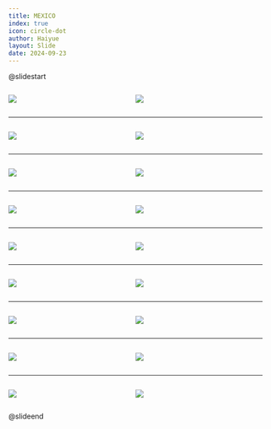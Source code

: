 ```yaml
---
title: MEXICO
index: true
icon: circle-dot
author: Haiyue
layout: Slide
date: 2024-09-23
---
```

 
@slidestart

<div style="display:flex">
<div style="flex:1">

![](https://raw.githubusercontent.com/yclord/reading/refs/heads/master/english/Level-T/MEXICO/001.webp)
</div>
<div style="flex:1">

![](https://raw.githubusercontent.com/yclord/reading/refs/heads/master/english/Level-T/MEXICO/002.webp)
</div>
</div>

---

<div style="display:flex">
<div style="flex:1">

![](https://raw.githubusercontent.com/yclord/reading/refs/heads/master/english/Level-T/MEXICO/003.webp)
</div>
<div style="flex:1">

![](https://raw.githubusercontent.com/yclord/reading/refs/heads/master/english/Level-T/MEXICO/004.webp)
</div>
</div>

---

<div style="display:flex">
<div style="flex:1">

![](https://raw.githubusercontent.com/yclord/reading/refs/heads/master/english/Level-T/MEXICO/005.webp)
</div>
<div style="flex:1">

![](https://raw.githubusercontent.com/yclord/reading/refs/heads/master/english/Level-T/MEXICO/006.webp)
</div>
</div>

---

<div style="display:flex">
<div style="flex:1">

![](https://raw.githubusercontent.com/yclord/reading/refs/heads/master/english/Level-T/MEXICO/007.webp)
</div>
<div style="flex:1">

![](https://raw.githubusercontent.com/yclord/reading/refs/heads/master/english/Level-T/MEXICO/008.webp)
</div>
</div>

---

<div style="display:flex">
<div style="flex:1">

![](https://raw.githubusercontent.com/yclord/reading/refs/heads/master/english/Level-T/MEXICO/009.webp)
</div>
<div style="flex:1">

![](https://raw.githubusercontent.com/yclord/reading/refs/heads/master/english/Level-T/MEXICO/010.webp)
</div>
</div>

---

<div style="display:flex">
<div style="flex:1">

![](https://raw.githubusercontent.com/yclord/reading/refs/heads/master/english/Level-T/MEXICO/011.webp)
</div>
<div style="flex:1">

![](https://raw.githubusercontent.com/yclord/reading/refs/heads/master/english/Level-T/MEXICO/012.webp)
</div>
</div>

---

<div style="display:flex">
<div style="flex:1">

![](https://raw.githubusercontent.com/yclord/reading/refs/heads/master/english/Level-T/MEXICO/013.webp)
</div>
<div style="flex:1">

![](https://raw.githubusercontent.com/yclord/reading/refs/heads/master/english/Level-T/MEXICO/014.webp)
</div>
</div>

---

<div style="display:flex">
<div style="flex:1">

![](https://raw.githubusercontent.com/yclord/reading/refs/heads/master/english/Level-T/MEXICO/015.webp)
</div>
<div style="flex:1">

![](https://raw.githubusercontent.com/yclord/reading/refs/heads/master/english/Level-T/MEXICO/016.webp)
</div>
</div>

---

<div style="display:flex">
<div style="flex:1">

![](https://raw.githubusercontent.com/yclord/reading/refs/heads/master/english/Level-T/MEXICO/017.webp)
</div>
<div style="flex:1">

![](https://raw.githubusercontent.com/yclord/reading/refs/heads/master/english/Level-T/MEXICO/018.webp)
</div>
</div>

@slideend